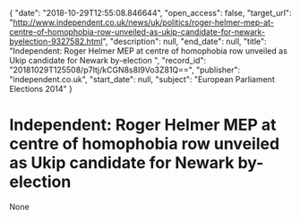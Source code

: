 {
  "date": "2018-10-29T12:55:08.846644", 
  "open_access": false, 
  "target_url": "http://www.independent.co.uk/news/uk/politics/roger-helmer-mep-at-centre-of-homophobia-row-unveiled-as-ukip-candidate-for-newark-byelection-9327582.html", 
  "description": null, 
  "end_date": null, 
  "title": "Independent:  Roger Helmer MEP at centre of homophobia row unveiled as Ukip candidate for Newark by-election ", 
  "record_id": "20181029T125508/p7Itj/kCGN8s8I9Vo3Z81Q==", 
  "publisher": "independent.co.uk", 
  "start_date": null, 
  "subject": "European Parliament Elections 2014"
}

# Independent:  Roger Helmer MEP at centre of homophobia row unveiled as Ukip candidate for Newark by-election 

None